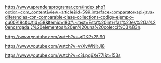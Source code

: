 https://www.aprenderaprogramar.com/index.php?option=com_content&view=article&id=599:interface-comparator-api-java-diferencias-con-comparable-clase-collections-codigo-ejemplo-cu00918c&catid=58&Itemid=180#:~:text=Esta%20interfaz%20es%20la%20encargada,2%20elementos%20en%20una%20colecci%C3%B3n.

https://www.youtube.com/watch?v=-gDKPs2Bl60

https://www.youtube.com/watch?v=vvXyWNikJj8

https://www.youtube.com/watch?v=c8Lpg6Xe77I&t=153s